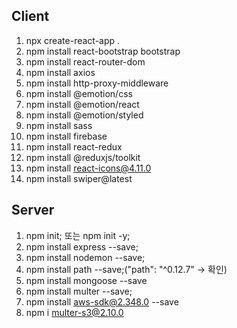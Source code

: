## Client
1. npx create-react-app .
2. npm install react-bootstrap bootstrap
3. npm install react-router-dom
4. npm install axios
5. npm install http-proxy-middleware
6. npm install @emotion/css
7. npm install @emotion/react
8. npm install @emotion/styled
9. npm install sass
10. npm install firebase
11. npm install react-redux
12. npm install @reduxjs/toolkit
13. npm install react-icons@4.11.0
14. npm install swiper@latest

## Server
1. npm init; 또는 npm init -y;
2. npm install express --save;
3. npm install nodemon --save; 
4. npm install path --save;("path": "^0.12.7" -> 확인)
5. npm install mongoose --save
6. npm install multer --save;
7. npm install aws-sdk@2.348.0 --save
8. npm i multer-s3@2.10.0
